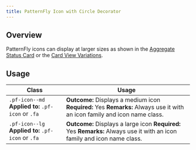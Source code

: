 ```yaml
---
title: PatternFly Icon with Circle Decorator
---
```


## Overview

PatternFly icons can display at larger sizes as shown in the [Aggregate Status Card](http://www.patternfly.org/pattern-library/cards/aggregate-status-card/#/api) or the [Card View Variations](http://www.patternfly.org/pattern-library/content-views/card-view/#/api).


## Usage

| Class | Usage |
| -- | -- |
| `.pf-icon--md` **Applied to:** `.pf-icon` or `.fa` |  **Outcome:** Displays a medium icon  **Required:** Yes **Remarks:** Always use it with an icon family and icon name class. |
| `.pf-icon--lg` **Applied to:** `.pf-icon` or `.fa` |  **Outcome:** Displays a large icon  **Required:** Yes **Remarks:** Always use it with an icon family and icon name class. |
